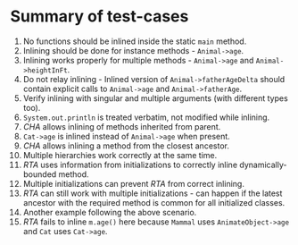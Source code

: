 # Summary of test-cases
1. No functions should be inlined inside the static `main` method.
2. Inlining should be done for instance methods - `Animal->age`.
3. Inlining works properly for multiple methods - `Animal->age` and `Animal->heightInFt`.
4. Do not relay inlining - Inlined version of `Animal->fatherAgeDelta` should contain explicit calls to `Animal->age` and `Animal->fatherAge`.
5. Verify inlining with singular and multiple arguments (with different types too).
6. `System.out.println` is treated verbatim, not modified while inlining.
7. *CHA* allows inlining of methods inherited from parent.
8. `Cat->age` is inlined instead of `Animal->age` when present.
9. *CHA* allows inlining a method from the closest ancestor.
10. Multiple hierarchies work correctly at the same time.
11. *RTA* uses information from initializations to correctly inline dynamically-bounded method.
12. Multiple initializations can prevent *RTA* from correct inlining.
13. *RTA* can still work with multiple initializations - can happen if the latest ancestor with the required method is common for all initialized classes.
14. Another example following the above scenario.
15. *RTA* fails to inline `m.age()` here because `Mammal` uses `AnimateObject->age` and `Cat` uses `Cat->age`.